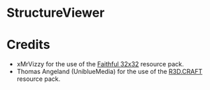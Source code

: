# StructureViewer

# Credits
 * xMrVizzy for the use of the [Faithful 32x32](http://mods.curse.com/texture-packs/minecraft/236821-faithful-1-10) resource pack.
 * Thomas Angeland (UniblueMedia) for the use of the [R3D.CRAFT](http://bit.ly/r3dcraft) resource pack.
